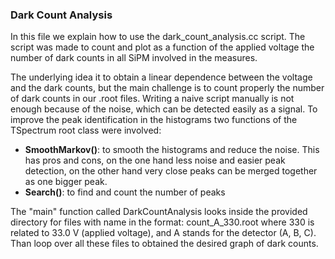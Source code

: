 ### Dark Count Analysis

In this file we explain how to use the dark_count_analysis.cc script. The script was made to count and plot as a function of the applied voltage the number of dark counts in all SiPM involved in the measures.

The underlying idea it to obtain a linear dependence between the voltage and the dark counts, but the main challenge is to count properly the number of dark counts in our .root files. Writing a naive script manually is not enough because of the noise, which can be detected easily as a signal. To improve the peak identification in the histograms two functions of the TSpectrum root class were involved:

- __SmoothMarkov()__: to smooth the histograms and reduce the noise. This has pros and cons, on the one hand less noise and easier peak detection, on the other hand very close peaks can be merged together as one bigger peak.
- __Search()__: to find and count the number of peaks

The "main" function called DarkCountAnalysis looks inside the provided directory for files with name in the format: count_A_330.root where 330 is related to 33.0 V (applied voltage), and A stands for the detector (A, B, C). Than loop over all these files to obtained the desired graph of dark counts.
